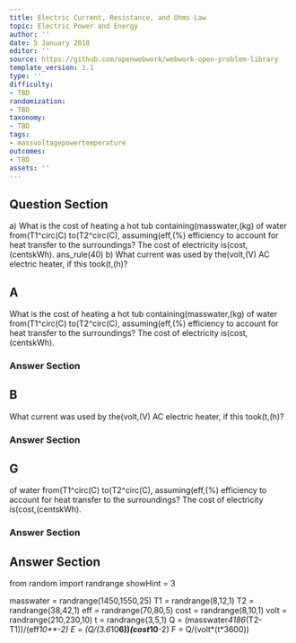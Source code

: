 ```yaml
---
title: Electric Current, Resistance, and Ohms Law
topic: Electric Power and Energy
author: ''
date: 5 January 2018
editor: ''
source: https://github.com/openwebwork/webwork-open-problem-library
template_version: 1.1
type: ''
difficulty:
- TBD
randomization:
- TBD
taxonomy:
- TBD
tags:
- massvoltagepowertemperature
outcomes:
- TBD
assets: ''
---
```


## Question Section 

a) What is the cost of heating a hot tub containing(masswater,(kg) of water from(T1^circ(C) to(T2^circ(C), assuming(eff,(%) efficiency to account for heat transfer to the surroundings? The cost of electricity is(cost,(centskWh).
ans_rule(40)
b) What current was used by the(volt,(V) AC electric heater, if this took(t,(h)?

## A
What is the cost of heating a hot tub containing(masswater,(kg) of water from(T1^circ(C) to(T2^circ(C), assuming(eff,(%) efficiency to account for heat transfer to the surroundings? The cost of electricity is(cost,(centskWh).
### Answer Section
## B
What current was used by the(volt,(V) AC electric heater, if this took(t,(h)?
### Answer Section
## G
of water from(T1^circ(C) to(T2^circ(C), assuming(eff,(%) efficiency to account for heat transfer to the surroundings? The cost of electricity is(cost,(centskWh).
### Answer Section


## Answer Section

from random import randrange
showHint = 3


masswater = randrange(1450,1550,25)
T1 = randrange(8,12,1)
T2 = randrange(38,42,1)
eff = randrange(70,80,5)
cost = randrange(8,10,1)
volt = randrange(210,230,10)
t = randrange(3,5,1)
Q = (masswater*4186*(T2-T1))/(eff*10**-2)
E = (Q/(3.6*10**6))*(cost*10**-2)
F = Q/(volt*(t*3600))